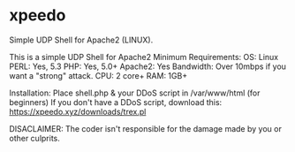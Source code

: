 # xpeedo
Simple UDP Shell for Apache2 (LINUX).

This is a simple UDP Shell for Apache2
Minimum Requirements:
OS: Linux
PERL: Yes, 5.3
PHP: Yes, 5.0+
Apache2: Yes
Bandwidth: Over 10mbps if you want a "strong" attack.
CPU: 2 core+
RAM: 1GB+

Installation:
Place shell.php & your DDoS script in /var/www/html (for beginners)
If you don't have a DDoS script, download this: https://xpeedo.xyz/downloads/trex.pl

DISACLAIMER: The coder isn't responsible for the damage made by you or other culprits.
